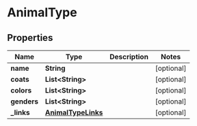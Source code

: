 # AnimalType

## Properties
Name | Type | Description | Notes
------------ | ------------- | ------------- | -------------
**name** | **String** |  |  [optional]
**coats** | **List&lt;String&gt;** |  |  [optional]
**colors** | **List&lt;String&gt;** |  |  [optional]
**genders** | **List&lt;String&gt;** |  |  [optional]
**_links** | [**AnimalTypeLinks**](AnimalTypeLinks.md) |  |  [optional]
